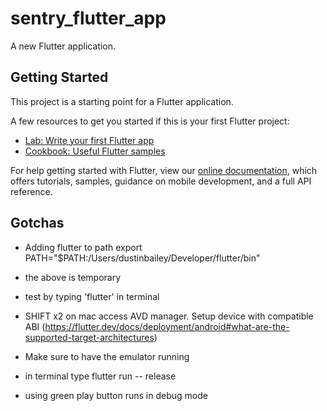 # sentry_flutter_app

A new Flutter application.

## Getting Started

This project is a starting point for a Flutter application.

A few resources to get you started if this is your first Flutter project:

- [Lab: Write your first Flutter app](https://flutter.dev/docs/get-started/codelab)
- [Cookbook: Useful Flutter samples](https://flutter.dev/docs/cookbook)

For help getting started with Flutter, view our
[online documentation](https://flutter.dev/docs), which offers tutorials,
samples, guidance on mobile development, and a full API reference.

## Gotchas

- Adding flutter to path  export PATH="$PATH:/Users/dustinbailey/Developer/flutter/bin"
- the above is temporary
- test by typing 'flutter' in terminal

- SHIFT x2  on mac access AVD manager. Setup device with compatible ABI (https://flutter.dev/docs/deployment/android#what-are-the-supported-target-architectures)
- Make sure to have the emulator running
- in terminal type flutter run -- release
- using green play button runs in debug mode

